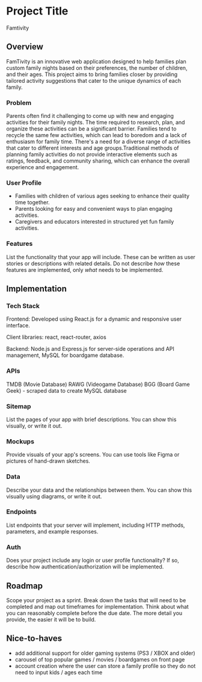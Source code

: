 # Project Title

Famtivity

## Overview

FamTivity is an innovative web application designed to help families plan custom family nights based on their preferences, the number of children, and their ages. This project aims to bring families closer by providing tailored activity suggestions that cater to the unique dynamics of each family.

### Problem

Parents often find it challenging to come up with new and engaging activities for their family nights. The time required to research, plan, and organize these activities can be a significant barrier.
Families tend to recycle the same few activities, which can lead to boredom and a lack of enthusiasm for family time. There's a need for a diverse range of activities that cater to different interests and age groups.Traditional methods of planning family activities do not provide interactive elements such as ratings, feedback, and community sharing, which can enhance the overall experience and engagement.

### User Profile

- Families with children of various ages seeking to enhance their quality time together.
- Parents looking for easy and convenient ways to plan engaging activities.
- Caregivers and educators interested in structured yet fun family activities.

### Features

List the functionality that your app will include. These can be written as user stories or descriptions with related details. Do not describe _how_ these features are implemented, only _what_ needs to be implemented.

## Implementation

### Tech Stack

Frontend: Developed using React.js for a dynamic and responsive user interface.

Client libraries: react, react-router, axios

Backend: Node.js and Express.js for server-side operations and API management, MySQL for boardgame database.

### APIs

TMDB (Movie Database)
RAWG (Videogame Database)
BGG (Board Game Geek) - scraped data to create MySQL database

### Sitemap

List the pages of your app with brief descriptions. You can show this visually, or write it out.

### Mockups

Provide visuals of your app's screens. You can use tools like Figma or pictures of hand-drawn sketches.

### Data

Describe your data and the relationships between them. You can show this visually using diagrams, or write it out.

### Endpoints

List endpoints that your server will implement, including HTTP methods, parameters, and example responses.

### Auth

Does your project include any login or user profile functionality? If so, describe how authentication/authorization will be implemented.

## Roadmap

Scope your project as a sprint. Break down the tasks that will need to be completed and map out timeframes for implementation. Think about what you can reasonably complete before the due date. The more detail you provide, the easier it will be to build.

## Nice-to-haves

- add additional support for older gaming systems (PS3 / XBOX and older)
- carousel of top popular games / movies / boardgames on front page
- account creation where the user can store a family profile so they do not need to input kids / ages each time
